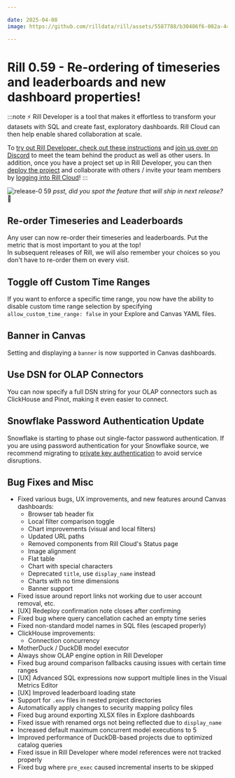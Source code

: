 ```yaml
---

date: 2025-04-08
image: https://github.com/rilldata/rill/assets/5587788/b30486f6-002a-445d-8a1b-955b6ec0066d

---
```


# Rill 0.59 - Re-ordering of timeseries and leaderboards and new dashboard properties!

:::note
⚡ Rill Developer is a tool that makes it effortless to transform your datasets with SQL and create fast, exploratory dashboards. Rill Cloud can then help enable shared collaboration at scale.

To [try out Rill Developer, check out these instructions](/home/install) and [join us over on Discord](https://bit.ly/3bbcSl9) to meet the team behind the product as well as other users. In addition, once you have a project set up in Rill Developer, you can then [deploy the project](/deploy/deploy-dashboard) and collaborate with others / invite your team members by [logging into Rill Cloud](https://ui.rilldata.com)!
:::

![release-0 59](<https://cdn.rilldata.com/docs/release-notes/release-059.gif>)
_psst, did you spot the feature that will ship in next release?_ 🤫

## Re-order Timeseries and Leaderboards
Any user can now re-order their timeseries and leaderboards. Put the metric that is most important to you at the top!  
In subsequent releases of Rill, we will also remember your choices so you don't have to re-order them on every visit.

## Toggle off Custom Time Ranges
If you want to enforce a specific time range, you now have the ability to disable custom time range selection by specifying `allow_custom_time_range: false` in your Explore and Canvas YAML files.

## Banner in Canvas
Setting and displaying a `banner` is now supported in Canvas dashboards.

## Use DSN for OLAP Connectors
You can now specify a full DSN string for your OLAP connectors such as ClickHouse and Pinot, making it even easier to connect.

## Snowflake Password Authentication Update
Snowflake is starting to phase out single-factor password authentication. If you are using password authentication for your Snowflake source, we recommend migrating to [private key authentication](/connect/data-source/snowflake#using-keypair-authentication) to avoid service disruptions.

## Bug Fixes and Misc
- Fixed various bugs, UX improvements, and new features around Canvas dashboards:
  - Browser tab header fix
  - Local filter comparison toggle
  - Chart improvements (visual and local filters)
  - Updated URL paths
  - Removed components from Rill Cloud's Status page
  - Image alignment
  - Flat table
  - Chart with special characters
  - Deprecated `title`, use `display_name` instead
  - Charts with no time dimensions
  - Banner support
- Fixed issue around report links not working due to user account removal, etc.
- [UX] Redeploy confirmation note closes after confirming
- Fixed bug where query cancellation cached an empty time series
- Fixed non-standard model names in SQL files (escaped properly)
- ClickHouse improvements:
  - Connection concurrency
- MotherDuck / DuckDB model executor
- Always show OLAP engine option in Rill Developer
- Fixed bug around comparison fallbacks causing issues with certain time ranges
- [UX] Advanced SQL expressions now support multiple lines in the Visual Metrics Editor
- [UX] Improved leaderboard loading state
- Support for `.env` files in nested project directories
- Automatically apply changes to security mapping policy files
- Fixed bug around exporting XLSX files in Explore dashboards
- Fixed issue with renamed orgs not being reflected due to `display_name`
- Increased default maximum concurrent model executions to 5
- Improved performance of DuckDB-based projects due to optimized catalog queries
- Fixed issue in Rill Developer where model references were not tracked properly
- Fixed bug where `pre_exec` caused incremental inserts to be skipped
